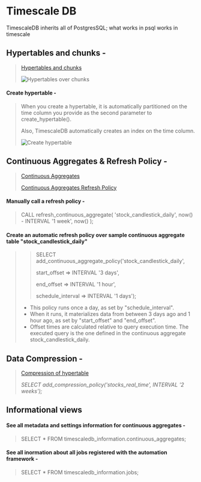 Timescale DB
============

TimescaleDB inherits all of PostgresSQL; what works in psql works in timescale


Hypertables and chunks -
---

> [Hypertables and chunks](https://docs.timescale.com/getting-started/latest/create-hypertable/)
> 
> ![Hypertables over chunks](https://user-images.githubusercontent.com/38424838/195527076-057bbc7e-64a4-484b-8388-59e191e64064.png)

#### Create hypertable -

> When you create a hypertable, it is automatically partitioned on the time column you provide as the second parameter to create_hypertable().
>
> Also, TimescaleDB automatically creates an index on the time column.
> 
> ![Create hypertable](https://user-images.githubusercontent.com/38424838/195527738-fc42c5a4-bce4-4e57-94fb-1a5357f75a3f.png)

Continuous Aggregates & Refresh Policy -
---

> [Continuous Aggregates](https://docs.timescale.com/api/latest/continuous-aggregates/)
> 
> [Continuous Aggregates Refresh Policy](https://docs.timescale.com/getting-started/latest/create-cagg/create-cagg-policy/)
> 
#### Manually call a refresh policy -
> CALL refresh_continuous_aggregate(
 'stock_candlestick_daily',
 now() - INTERVAL '1 week',
 now()
 );


#### Create an automatic refresh policy over sample continuous aggregate table "stock_candlestick_daily"

>> SELECT add_continuous_aggregate_policy('stock_candlestick_daily',
>> 
>> start_offset => INTERVAL '3 days',
>>
>> end_offset => INTERVAL '1 hour',
>>
>> schedule_interval => INTERVAL '1 days');
>
> * This policy runs once a day, as set by "schedule_interval".
> * When it runs, it materializes data from between 3 days ago and 1 hour ago, as set by "start_offset" and "end_offset".
> * Offset times are calculated relative to query execution time. The executed query is the one defined in the continuous aggregate stock_candlestick_daily.

Data Compression -
---

> [Compression of hypertable](https://docs.timescale.com/getting-started/latest/compress-data/)
> 
> _SELECT add_compression_policy('stocks_real_time', INTERVAL '2 weeks');_


Informational views
---

#### See all metadata and settings information for continuous aggregates -
> SELECT * FROM timescaledb_information.continuous_aggregates;

#### See all inormation about all jobs registered with the automation framework -
> SELECT * FROM timescaledb_information.jobs;
